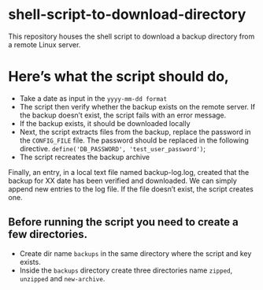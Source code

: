 # shell-script-to-download-directory
This repository houses the shell script to download a backup directory from a remote Linux server.
# Here’s what the script should do,

- Take a date as input in the `yyyy-mm-dd format`
- The script then verify whether the backup exists on the remote server. If the backup doesn’t exist, the script fails with an error message. 
- If the backup exists, it should be downloaded locally
- Next, the script extracts files from the backup, replace the password in the `CONFIG_FILE` file. The password should be replaced in the following directive.
`define('DB_PASSWORD', 'test_user_password')`;
- The script recreates the backup archive

Finally, an entry, in a local text file named backup-log.log, created that the backup for XX date has been verified and downloaded. We can simply append new entries to the log file. If the file doesn’t exist, the script creates one. 

## Before running the script you need to create a few directories.
- Create dir name `backups` in the same directory where the script and key exists.
- Inside the `backups` directory create three directories name `zipped`, `unzipped` and `new-archive`.
